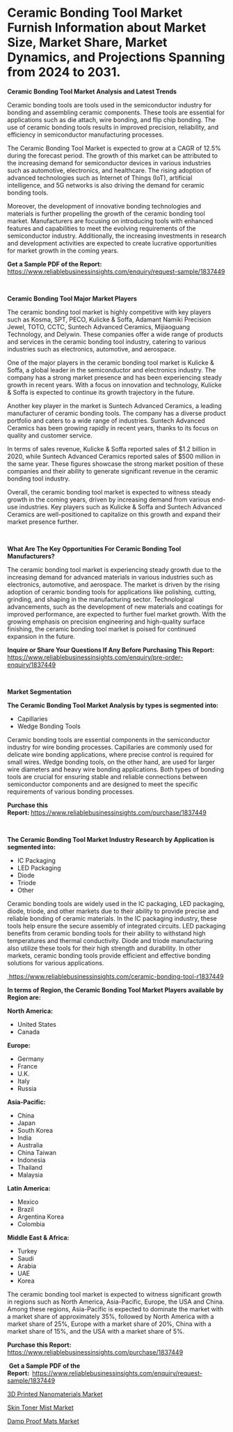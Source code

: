 <p><h1>Ceramic Bonding Tool Market Furnish Information about Market Size, Market Share, Market Dynamics, and Projections Spanning from 2024 to 2031.</h1></p><p><strong>Ceramic Bonding Tool Market Analysis and Latest Trends</strong></p>
<p><p>Ceramic bonding tools are tools used in the semiconductor industry for bonding and assembling ceramic components. These tools are essential for applications such as die attach, wire bonding, and flip chip bonding. The use of ceramic bonding tools results in improved precision, reliability, and efficiency in semiconductor manufacturing processes.</p><p>The Ceramic Bonding Tool Market is expected to grow at a CAGR of 12.5% during the forecast period. The growth of this market can be attributed to the increasing demand for semiconductor devices in various industries such as automotive, electronics, and healthcare. The rising adoption of advanced technologies such as Internet of Things (IoT), artificial intelligence, and 5G networks is also driving the demand for ceramic bonding tools.</p><p>Moreover, the development of innovative bonding technologies and materials is further propelling the growth of the ceramic bonding tool market. Manufacturers are focusing on introducing tools with enhanced features and capabilities to meet the evolving requirements of the semiconductor industry. Additionally, the increasing investments in research and development activities are expected to create lucrative opportunities for market growth in the coming years.</p></p>
<p><strong>Get a Sample PDF of the Report:&nbsp;</strong> <a href="https://www.reliablebusinessinsights.com/enquiry/request-sample/1837449">https://www.reliablebusinessinsights.com/enquiry/request-sample/1837449</a></p>
<p>&nbsp;</p>
<p><strong>Ceramic Bonding Tool Major Market Players</strong></p>
<p><p>The ceramic bonding tool market is highly competitive with key players such as Kosma, SPT, PECO, Kulicke & Soffa, Adamant Namiki Precision Jewel, TOTO, CCTC, Suntech Advanced Ceramics, Mijiaoguang Technology, and Delywin. These companies offer a wide range of products and services in the ceramic bonding tool industry, catering to various industries such as electronics, automotive, and aerospace.</p><p>One of the major players in the ceramic bonding tool market is Kulicke & Soffa, a global leader in the semiconductor and electronics industry. The company has a strong market presence and has been experiencing steady growth in recent years. With a focus on innovation and technology, Kulicke & Soffa is expected to continue its growth trajectory in the future.</p><p>Another key player in the market is Suntech Advanced Ceramics, a leading manufacturer of ceramic bonding tools. The company has a diverse product portfolio and caters to a wide range of industries. Suntech Advanced Ceramics has been growing rapidly in recent years, thanks to its focus on quality and customer service.</p><p>In terms of sales revenue, Kulicke & Soffa reported sales of $1.2 billion in 2020, while Suntech Advanced Ceramics reported sales of $500 million in the same year. These figures showcase the strong market position of these companies and their ability to generate significant revenue in the ceramic bonding tool industry.</p><p>Overall, the ceramic bonding tool market is expected to witness steady growth in the coming years, driven by increasing demand from various end-use industries. Key players such as Kulicke & Soffa and Suntech Advanced Ceramics are well-positioned to capitalize on this growth and expand their market presence further.</p></p>
<p>&nbsp;</p>
<p><strong>What Are The Key Opportunities For Ceramic Bonding Tool Manufacturers?</strong></p>
<p><p>The ceramic bonding tool market is experiencing steady growth due to the increasing demand for advanced materials in various industries such as electronics, automotive, and aerospace. The market is driven by the rising adoption of ceramic bonding tools for applications like polishing, cutting, grinding, and shaping in the manufacturing sector. Technological advancements, such as the development of new materials and coatings for improved performance, are expected to further fuel market growth. With the growing emphasis on precision engineering and high-quality surface finishing, the ceramic bonding tool market is poised for continued expansion in the future.</p></p>
<p><strong>Inquire or Share Your Questions If Any Before Purchasing This Report:</strong> <a href="https://www.reliablebusinessinsights.com/enquiry/pre-order-enquiry/1837449">https://www.reliablebusinessinsights.com/enquiry/pre-order-enquiry/1837449</a></p>
<p>&nbsp;</p>
<p><strong>Market Segmentation</strong></p>
<p><strong>The Ceramic Bonding Tool Market Analysis by types is segmented into:</strong></p>
<p><ul><li>Capillaries</li><li>Wedge Bonding Tools</li></ul></p>
<p><p>Ceramic bonding tools are essential components in the semiconductor industry for wire bonding processes. Capillaries are commonly used for delicate wire bonding applications, where precise control is required for small wires. Wedge bonding tools, on the other hand, are used for larger wire diameters and heavy wire bonding applications. Both types of bonding tools are crucial for ensuring stable and reliable connections between semiconductor components and are designed to meet the specific requirements of various bonding processes.</p></p>
<p><strong>Purchase this Report:&nbsp;</strong><a href="https://www.reliablebusinessinsights.com/purchase/1837449">https://www.reliablebusinessinsights.com/purchase/1837449</a></p>
<p>&nbsp;</p>
<p><strong>The Ceramic Bonding Tool Market Industry Research by Application is segmented into:</strong></p>
<p><ul><li>IC Packaging</li><li>LED Packaging</li><li>Diode</li><li>Triode</li><li>Other</li></ul></p>
<p><p>Ceramic bonding tools are widely used in the IC packaging, LED packaging, diode, triode, and other markets due to their ability to provide precise and reliable bonding of ceramic materials. In the IC packaging industry, these tools help ensure the secure assembly of integrated circuits. LED packaging benefits from ceramic bonding tools for their ability to withstand high temperatures and thermal conductivity. Diode and triode manufacturing also utilize these tools for their high strength and durability. In other markets, ceramic bonding tools provide efficient and effective bonding solutions for various applications.</p></p>
<p><a href="https://www.reliablebusinessinsights.com/ceramic-bonding-tool-r1837449">&nbsp;https://www.reliablebusinessinsights.com/ceramic-bonding-tool-r1837449</a></p>
<p><strong>In terms of Region, the Ceramic Bonding Tool Market Players available by Region are:</strong></p>
<p>
    <p> <strong> North America: </strong>
        <ul>
            <li>United States</li>
            <li>Canada</li>
        </ul>
        </p> 
    <p> <strong> Europe: </strong>
        <ul>
            <li>Germany</li>
            <li>France</li>
            <li>U.K.</li>
            <li>Italy</li>
            <li>Russia</li>
        </ul>
        </p> 
    <p> <strong> Asia-Pacific: </strong>
        <ul>
            <li>China</li>
            <li>Japan</li>
            <li>South Korea</li>
            <li>India</li>
            <li>Australia</li>
            <li>China Taiwan</li>
            <li>Indonesia</li>
            <li>Thailand</li>
            <li>Malaysia</li>
        </ul>
        </p> 
    <p> <strong> Latin America: </strong>
        <ul>
            <li>Mexico</li>
            <li>Brazil</li>
            <li>Argentina Korea</li>
            <li>Colombia</li>
        </ul>
        </p> 
    <p> <strong> Middle East & Africa: </strong>
        <ul>
            <li>Turkey</li>
            <li>Saudi</li>
            <li>Arabia</li>
            <li>UAE</li>
            <li>Korea</li>
        </ul>
    </p>
    </p>
<p><p>The ceramic bonding tool market is expected to witness significant growth in regions such as North America, Asia-Pacific, Europe, the USA and China. Among these regions, Asia-Pacific is expected to dominate the market with a market share of approximately 35%, followed by North America with a market share of 25%, Europe with a market share of 20%, China with a market share of 15%, and the USA with a market share of 5%.</p></p>
<p><strong>Purchase this Report: </strong><a href="https://www.reliablebusinessinsights.com/purchase/1837449">https://www.reliablebusinessinsights.com/purchase/1837449</a></p>
<p>&nbsp;<strong>Get a Sample PDF of the Report:&nbsp;&nbsp;</strong><a href="https://www.reliablebusinessinsights.com/enquiry/request-sample/1837449">https://www.reliablebusinessinsights.com/enquiry/request-sample/1837449</a></p>
<p><strong></strong></p>
<p><p><a href="https://issuu.com/reportprime-2/docs/3d-printed-nanomaterials-market-size-2030.pptx">3D Printed Nanomaterials Market</a></p><p><a href="https://github.com/Brown8Reggie/Market-Research-Report-List-1/blob/main/skin-toner-mist-market.md">Skin Toner Mist Market</a></p><p><a href="https://github.com/riwar777/Market-Research-Report-List-1/blob/main/damp-proof-mats-market.md">Damp Proof Mats Market</a></p></p>